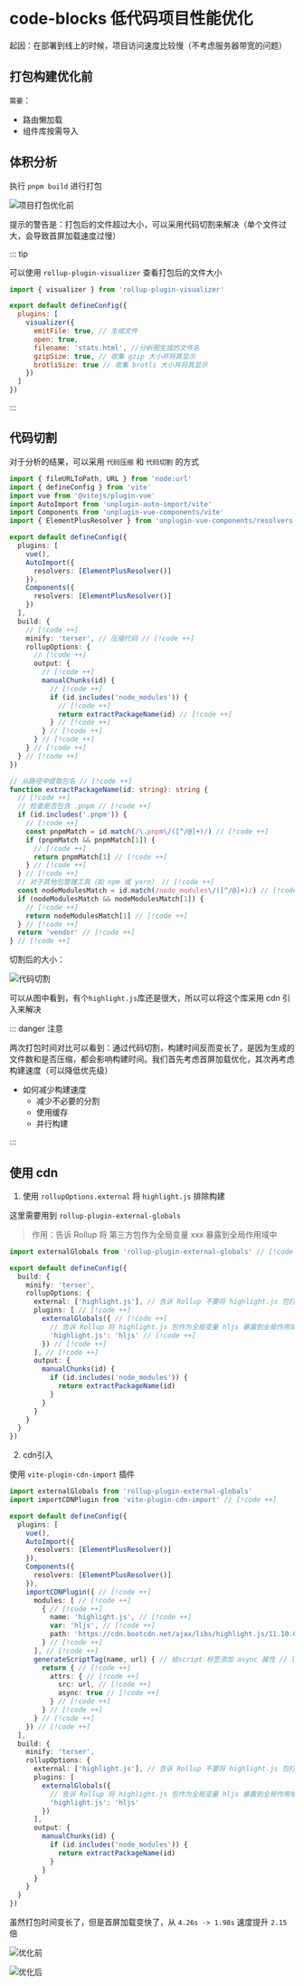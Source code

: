 # code-blocks 低代码项目性能优化

起因：在部署到线上的时候，项目访问速度比较慢（不考虑服务器带宽的问题）

## 打包构建优化前

`需要`：

- 路由懒加载
- 组件库按需导入

## 体积分析

执行 `pnpm build` 进行打包

![项目打包优化前](../img/项目打包优化前.png)

提示的警告是：打包后的文件超过大小，可以采用代码切割来解决（单个文件过大，会导致首屏加载速度过慢）

::: tip

可以使用 `rollup-plugin-visualizer` 查看打包后的文件大小

```js
import { visualizer } from 'rollup-plugin-visualizer'

export default defineConfig({
  plugins: [
    visualizer({
      emitFile: true, // 生成文件
      open: true,
      filename: 'stats.html', //分析图生成的文件名
      gzipSize: true, // 收集 gzip 大小并将其显示
      brotliSize: true // 收集 brotli 大小并将其显示
    })
  ]
})
```

:::

## 代码切割

对于分析的结果，可以采用 `代码压缩` 和 `代码切割` 的方式

```ts {19-29，45-61}
import { fileURLToPath, URL } from 'node:url'
import { defineConfig } from 'vite'
import vue from '@vitejs/plugin-vue'
import AutoImport from 'unplugin-auto-import/vite'
import Components from 'unplugin-vue-components/vite'
import { ElementPlusResolver } from 'unplugin-vue-components/resolvers'

export default defineConfig({
  plugins: [
    vue(),
    AutoImport({
      resolvers: [ElementPlusResolver()]
    }),
    Components({
      resolvers: [ElementPlusResolver()]
    })
  ],
  build: {
    // [!code ++]
    minify: 'terser', // 压缩代码 // [!code ++]
    rollupOptions: {
      // [!code ++]
      output: {
        // [!code ++]
        manualChunks(id) {
          // [!code ++]
          if (id.includes('node_modules')) {
            // [!code ++]
            return extractPackageName(id) // [!code ++]
          } // [!code ++]
        } // [!code ++]
      } // [!code ++]
    } // [!code ++]
  } // [!code ++]
})

// 从路径中提取包名 // [!code ++]
function extractPackageName(id: string): string {
  // [!code ++]
  // 检查是否包含 .pnpm // [!code ++]
  if (id.includes('.pnpm')) {
    // [!code ++]
    const pnpmMatch = id.match(/\.pnpm\/([^/@]+)/) // [!code ++]
    if (pnpmMatch && pnpmMatch[1]) {
      // [!code ++]
      return pnpmMatch[1] // [!code ++]
    } // [!code ++]
  } // [!code ++]
  // 对于其他包管理工具（如 npm 或 yarn） // [!code ++]
  const nodeModulesMatch = id.match(/node_modules\/([^/@]+)/) // [!code ++]
  if (nodeModulesMatch && nodeModulesMatch[1]) {
    // [!code ++]
    return nodeModulesMatch[1] // [!code ++]
  } // [!code ++]
  return 'vendor' // [!code ++]
} // [!code ++]
```

切割后的大小：

![代码切割](../img/代码切割.png)

可以从图中看到，有个`highlight.js`库还是很大，所以可以将这个库采用 cdn 引入来解决

::: danger 注意

两次打包时间对比可以看到：通过代码切割，构建时间反而变长了，是因为生成的文件数和是否压缩，都会影响构建时间。我们首先考虑首屏加载优化，其次再考虑构建速度（可以降低优先级）

- 如何减少构建速度
  - 减少不必要的分割
  - 使用缓存
  - 并行构建

:::

## 使用 cdn

1. 使用 `rollupOptions.external` 将 `highlight.js` 排除构建

这里需要用到 `rollup-plugin-external-globals`

> 作用：告诉 Rollup 将 第三方包作为全局变量 xxx 暴露到全局作用域中

```ts {1,7-13}
import externalGlobals from 'rollup-plugin-external-globals' // [!code ++]

export default defineConfig({
  build: {
    minify: 'terser',
    rollupOptions: {
      external: ['highlight.js'], // 告诉 Rollup 不要将 highlight.js 包打包到输出中 // [!code ++]
      plugins: [ // [!code ++]
        externalGlobals({ // [!code ++]
          // 告诉 Rollup 将 highlight.js 包作为全局变量 hljs 暴露到全局作用域中 // [!code ++]
          'highlight.js': 'hljs' // [!code ++]
        }) // [!code ++]
      ], // [!code ++]
      output: {
        manualChunks(id) {
          if (id.includes('node_modules')) {
            return extractPackageName(id)
          }
        }
      }
    }
  }
})
```

2. cdn引入

使用 `vite-plugin-cdn-import` 插件

```ts {2,13-29}
import externalGlobals from 'rollup-plugin-external-globals'
import importCDNPlugin from 'vite-plugin-cdn-import' // [!code ++]

export default defineConfig({
  plugins: [
    vue(),
    AutoImport({
      resolvers: [ElementPlusResolver()]
    }),
    Components({
      resolvers: [ElementPlusResolver()]
    }),
    importCDNPlugin({ // [!code ++]
      modules: [ // [!code ++]
        { // [!code ++]
          name: 'highlight.js', // [!code ++]
          var: 'hljs', // [!code ++]
          path: 'https://cdn.bootcdn.net/ajax/libs/highlight.js/11.10.0/highlight.min.js' // [!code ++]
        } // [!code ++]
      ], // [!code ++]
      generateScriptTag(name, url) { // 给script 标签添加 async 属性 // [!code ++]
        return { // [!code ++]
          attrs: { // [!code ++]
            src: url, // [!code ++]
            async: true // [!code ++]
          } // [!code ++]
        } // [!code ++]
      } // [!code ++]
    }) // [!code ++]
  ],
  build: {
    minify: 'terser',
    rollupOptions: {
      external: ['highlight.js'], // 告诉 Rollup 不要将 highlight.js 包打包到输出中
      plugins: [
        externalGlobals({
          // 告诉 Rollup 将 highlight.js 包作为全局变量 hljs 暴露到全局作用域中
          'highlight.js': 'hljs'
        })
      ],
      output: {
        manualChunks(id) {
          if (id.includes('node_modules')) {
            return extractPackageName(id)
          }
        }
      }
    }
  }
})
```

虽然打包时间变长了，但是首屏加载变快了，从 `4.26s -> 1.98s` 速度提升 `2.15` 倍

![优化前](../img/优化前.png)

![优化后](../img/优化后.png)
